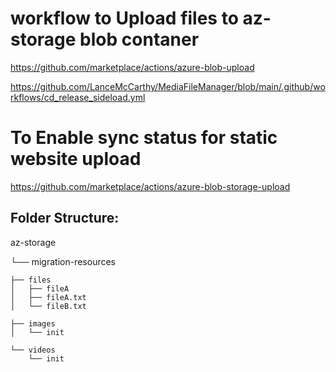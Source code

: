 # workflow to Upload files to az-storage blob contaner



https://github.com/marketplace/actions/azure-blob-upload 

https://github.com/LanceMcCarthy/MediaFileManager/blob/main/.github/workflows/cd_release_sideload.yml 

# To Enable sync status for static website upload
https://github.com/marketplace/actions/azure-blob-storage-upload 


Folder Structure:
------------------
az-storage

└── migration-resources
    
    ├── files
    │   ├── fileA
    │   ├── fileA.txt
    │   └── fileB.txt
    
    ├── images
    │   └── init
    
    └── videos
        └── init
